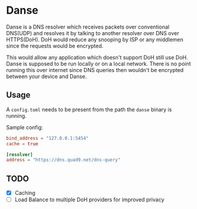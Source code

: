 # Danse

Danse is a DNS resolver which receives packets over conventional DNS(UDP) and resolves it by talking to another resolver over DNS over HTTPS(DoH). DoH would reduce any snooping by ISP or any middlemen since the requests would be encrypted.

This would allow any application which doesn't support DoH still use DoH. Danse is supposed to be run locally or on a local network. There is no point running this over internet since DNS queries then wouldn't be encrypted between your device and Danse.

## Usage

A `config.toml` needs to be present from the path the `danse` binary is running. 

Sample config:

```toml
bind_address = "127.0.0.1:5454"
cache = true

[resolver]
address = "https://dns.quad9.net/dns-query"
```

## TODO

- [X] Caching
- [ ] Load Balance to multiple DoH providers for improved privacy
